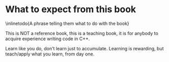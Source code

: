 # What to expect from this book #

\inlinetodo{A phrase telling them what to do with the book}

This is NOT a reference book, this is a teaching book, it is for anybody to acquire
experience writing code in C++.

Learn like you do, don't learn just to accumulate. Learning is rewarding, but teach/apply
what you learn, from day one.

<!-- vim:set filetype=markdown.pandoc : -->
